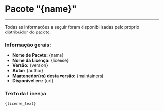 # Pacote "{name}"
---

Todas as informações a seguir foram disponibilizadas pelo próprio distribuidor do pacote.

### Informação gerais:

- **Nome de Pacote:** {name}
- **Nome da Licença:** {license}
- **Versão:** {version}
- **Autor:** {author}
- **Mantenedor(es) desta versão:** {maintainers}
- **Disponível em:** {url}

### Texto da Licença

```
{license_text}
```
